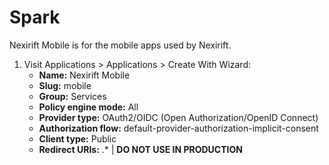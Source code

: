 # Spark

Nexirift Mobile is for the mobile apps used by Nexirift.

1. Visit Applications > Applications > Create With Wizard:
    - **Name:** Nexirift Mobile
    - **Slug:** mobile
    - **Group:** Services
    - **Policy engine mode:** All
    - **Provider type:** OAuth2/OIDC (Open Authorization/OpenID Connect)
    - **Authorization flow:** default-provider-authorization-implicit-consent
    - **Client type:** Public
    - **Redirect URIs:** .\* | **DO NOT USE IN PRODUCTION**
